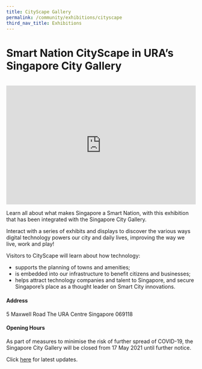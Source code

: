 ```yaml
---
title: CityScape Gallery
permalink: /community/exhibitions/cityscape
third_nav_title: Exhibitions
---
```

# Smart Nation CityScape in URA’s Singapore City Gallery
<br>
<iframe width="100%" height="315" src="https://www.youtube.com/embed/2QJqf0CZ4d4" title="YouTube video player" frameborder="0" allow="accelerometer; autoplay; clipboard-write; encrypted-media; gyroscope; picture-in-picture" allowfullscreen></iframe>

Learn all about what makes Singapore a Smart Nation, with this exhibition that has been integrated with the Singapore City Gallery.

Interact with a series of exhibits and displays to discover the various ways digital technology powers our city and daily lives, improving the way we live, work and play! 

Visitors to CityScape will learn about how technology:

*  supports the planning of towns and amenities;
*   is embedded into our infrastructure to benefit citizens and businesses;
*   helps attract technology companies and talent to Singapore, and secure Singapore’s place as a thought leader on Smart City innovations.

#### Address

5 Maxwell Road
The URA Centre 
Singapore 069118

#### Opening Hours

As part of measures to minimise the risk of further spread of COVID-19, the Singapore City Gallery will be closed from 17 May 2021 until further notice.

Click [here](https://www.ura.gov.sg/Corporate/Singapore-City-Gallery) for latest updates.



